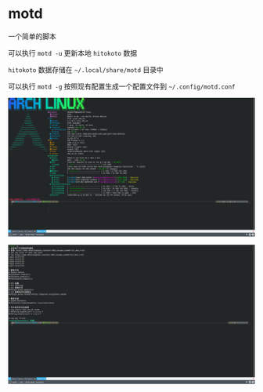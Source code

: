 # motd

一个简单的脚本

可以执行 `motd -u` 更新本地 `hitokoto` 数据

`hitokoto` 数据存储在 `~/.local/share/motd` 目录中

可以执行 `motd -g` 按照现有配置生成一个配置文件到 `~/.config/motd.conf`

![Preview](doc/preview.png)

![Config Preview](doc/config-preview.png)

